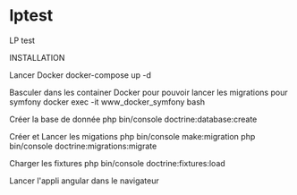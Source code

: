 # lptest
LP test

INSTALLATION

Lancer Docker
docker-compose up -d

Basculer dans les container Docker pour pouvoir lancer les migrations pour symfony
docker exec -it www_docker_symfony bash

Créer la base de donnée
php bin/console doctrine:database:create

Créer et Lancer les migations
php bin/console make:migration
php bin/console doctrine:migrations:migrate

Charger les fixtures
php bin/console doctrine:fixtures:load

Lancer l'appli angular dans le navigateur
